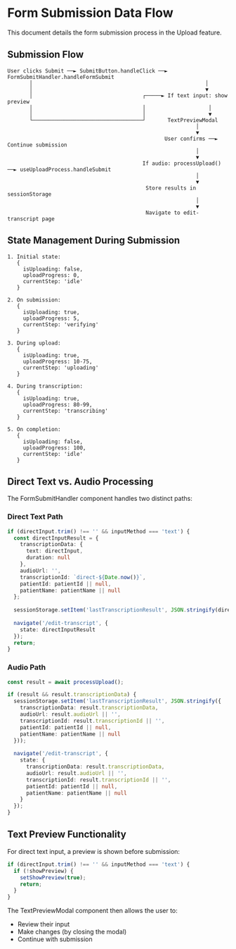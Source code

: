 
# Form Submission Data Flow

This document details the form submission process in the Upload feature.

## Submission Flow

```
User clicks Submit ──► SubmitButton.handleClick ──► FormSubmitHandler.handleFormSubmit
       │                                                       │
       │                                                       ▼
       │                                   ┌─────► If text input: show preview
       │                                   │                    │
       │                                   │                    ▼
       └───────────────────────────────────┘       TextPreviewModal
                                                            │
                                                            ▼
                                                  User confirms ──► Continue submission
                                                            │
                                                            ▼
                                           If audio: processUpload() ──► useUploadProcess.handleSubmit
                                                            │
                                                            ▼
                                            Store results in sessionStorage
                                                            │
                                                            ▼
                                            Navigate to edit-transcript page
```

## State Management During Submission

```
1. Initial state: 
   {
     isUploading: false,
     uploadProgress: 0,
     currentStep: 'idle'
   }

2. On submission:
   {
     isUploading: true,
     uploadProgress: 5,
     currentStep: 'verifying'
   }

3. During upload:
   {
     isUploading: true,
     uploadProgress: 10-75,
     currentStep: 'uploading'
   }

4. During transcription:
   {
     isUploading: true,
     uploadProgress: 80-99,
     currentStep: 'transcribing'
   }

5. On completion:
   {
     isUploading: false,
     uploadProgress: 100,
     currentStep: 'idle'
   }
```

## Direct Text vs. Audio Processing

The FormSubmitHandler component handles two distinct paths:

### Direct Text Path

```typescript
if (directInput.trim() !== '' && inputMethod === 'text') {
  const directInputResult = {
    transcriptionData: {
      text: directInput,
      duration: null
    },
    audioUrl: '',
    transcriptionId: `direct-${Date.now()}`,
    patientId: patientId || null,
    patientName: patientName || null
  };
  
  sessionStorage.setItem('lastTranscriptionResult', JSON.stringify(directInputResult));
  
  navigate('/edit-transcript', {
    state: directInputResult
  });
  return;
}
```

### Audio Path

```typescript
const result = await processUpload();

if (result && result.transcriptionData) {
  sessionStorage.setItem('lastTranscriptionResult', JSON.stringify({
    transcriptionData: result.transcriptionData,
    audioUrl: result.audioUrl || '',
    transcriptionId: result.transcriptionId || '',
    patientId: patientId || null,
    patientName: patientName || null
  }));
  
  navigate('/edit-transcript', {
    state: {
      transcriptionData: result.transcriptionData,
      audioUrl: result.audioUrl || '',
      transcriptionId: result.transcriptionId || '',
      patientId: patientId || null,
      patientName: patientName || null
    }
  });
}
```

## Text Preview Functionality

For direct text input, a preview is shown before submission:

```typescript
if (directInput.trim() !== '' && inputMethod === 'text') {
  if (!showPreview) {
    setShowPreview(true);
    return;
  }
}
```

The TextPreviewModal component then allows the user to:
- Review their input
- Make changes (by closing the modal)
- Continue with submission

